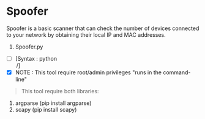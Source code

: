 # Spoofer

Spoofer is a basic scanner that can check the number of devices connected to your network by obtaining their local IP and MAC addresses.
1. Spoofer.py

- [ ] [Syntax : python <filename> <option> <IP of the default gateway>/<Subnet>]
- [x] NOTE : This tool require root/admin privileges "runs in the command-line"
  
> This tool require both libraries:
  
  1. argparse (pip install argparse)
  2. scapy (pip install scapy) 
  
